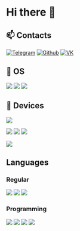 # Hi there 👋





## 📫 Contacts 

<a href="https://telegram.org/ivnshrv" target="_blank"><img alt="Telegram" src="https://img.shields.io/badge/telegram-%231DA1F2.svg?&style=for-the-badge&logo=telegram&logoColor=white" /></a> <a href="https://github.com/ivnshrv" target="_blank"><img alt="Github" src="https://img.shields.io/badge/GitHub-%2312100E.svg?&style=for-the-badge&logo=Github&logoColor=white" /></a> <a href="https://vk.com/ivnshrv" target="_blank"><img alt="VK" src="https://img.shields.io/badge/VK-%2312100E.svg?&style=for-the-badge&logo=VK&logoColor=white" /></a>

## 📀 OS

![](https://img.shields.io/badge/macOS-informational?style=flat&logo=apple&logoColor=white&color=violet)
![](https://img.shields.io/badge/Ubuntu-informational?style=flat&logo=Ubuntu&logoColor=white&color=violet)
![](https://img.shields.io/badge/iOS-informational?style=flat&logo=apple&logoColor=white&color=violet)

## 📱 Devices

![](https://img.shields.io/badge/MacBook-informational?style=flat&logo=apple&logoColor=white&color=green)

![](https://img.shields.io/badge/MacBook%20Pro-15'%202016-informational?style=flat&logo=apple&logoColor=white&color=green)
![](https://img.shields.io/badge/Intel-Core%20i7-informational?style=flat&logo=intel&logoColor=white&color=2bbc8a)
![](https://img.shields.io/badge/Radeon%20460-4%20GB-informational?style=flat&logo=amd&logoColor=white&color=2bbc8a)

![](https://img.shields.io/badge/iPhone-11%20Pro%20Max-informational?style=flat&logo=apple&logoColor=white&color=green)

## Languages

### Regular

![](https://img.shields.io/badge/Русский-Russian-informational?style=flat&logo=apple&logoColor=white&color=red)
![](https://img.shields.io/badge/English-English-informational?style=flat&logo=apple&logoColor=white&color=red)
![](https://img.shields.io/badge/汉语-Chinese-informational?style=flat&logo=apple&logoColor=white&color=red)

### Programming
![](https://img.shields.io/badge/Python-3-informational?style=flat&logo=python&logoColor=white&color=orange)
![](https://img.shields.io/badge/C++-2020-informational?style=flat&logo=c&logoColor=white&color=orange)
![](https://img.shields.io/badge/HTML-5-informational?style=flat&logo=HTML5&logoColor=white&color=orange)
![](https://img.shields.io/badge/QT-5-informational?style=flat&logo=qt&logoColor=white&color=orange)
